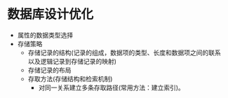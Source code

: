 # 数据库设计优化
+ 属性的数据类型选择
+ 存储策略
	+ 存储记录的结构(记录的组成，数据项的类型、长度和数据项之间的联系
		以及逻辑记录到存储记录的映射)
	+ 存储记录的布局
	+ 存取方法(存储结构和检索机制)
		+  对同一关系建立多条存取路径(常用方法：建立索引)。